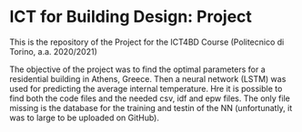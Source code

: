 # ICT for Building Design: Project

This is the repository of the Project for the ICT4BD Course (Politecnico di Torino, a.a. 2020/2021)

The objective of the project was to find the optimal parameters for a residential building in Athens, Greece. Then a neural network (LSTM) was used for predicting the average internal temperature.
Hre it is possible to find both the code files and the needed csv, idf and epw files.
The only file missing is the database for the training and testin of the NN (unfortunatly, it was to large to be uploaded on GitHub).
